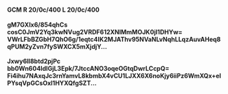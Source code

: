 #### GCM R 20/0c/400 L 20/0c/400
**gM7GXIx6/854qhCs**<br/>**cosC0JmV2Yq3kwNVug2VRDF612XNlMmMOJK0jI1DHYw=**<br/>**VWrLFbBZGbH7QhO6g/1eqtc4IK2MJAThv95NVaNLvNqhLLqzAuvAHeq8qPUM2yZvn7fySWXCX5mXjdjY...**<br/><br/>
**Jxwy6lI8btd2pjPc**<br/>**bb0Wn604IdlGjL3Epk/7JtccANO3oqeOGtqDwrLCcpQ=**<br/>**Fi4ihu7NAxqJc3rnYamvL8kbmbX4vCU1LJXX6X6noKjy6iiPz6WmXQx+elPYsqVpGCsOxl1HYXQfgSZT...**